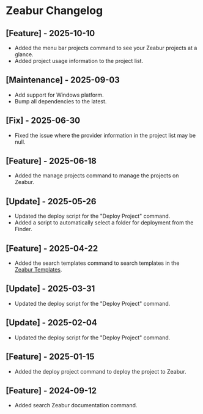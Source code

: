 # Zeabur Changelog

## [Feature] - 2025-10-10

- Added the menu bar projects command to see your Zeabur projects at a glance.
- Added project usage information to the project list.

## [Maintenance] - 2025-09-03

- Add support for Windows platform.
- Bump all dependencies to the latest.

## [Fix] - 2025-06-30

- Fixed the issue where the provider information in the project list may be null.

## [Feature] - 2025-06-18

- Added the manage projects command to manage the projects on Zeabur.

## [Update] - 2025-05-26

- Updated the deploy script for the "Deploy Project" command.
- Added a script to automatically select a folder for deployment from the Finder.

## [Feature] - 2025-04-22

- Added the search templates command to search templates in the [Zeabur Templates](https://zeabur.com/templates).

## [Update] - 2025-03-31

- Updated the deploy script for the "Deploy Project" command.

## [Update] - 2025-02-04

- Updated the deploy script for the "Deploy Project" command.

## [Feature] - 2025-01-15

- Added the deploy project command to deploy the project to Zeabur.

## [Feature] - 2024-09-12

- Added search Zeabur documentation command.
